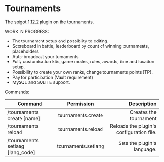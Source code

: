 # Tournaments
The spigot 1.12.2 plugin on the tournaments.

WORK IN PROGRESS:
* The tournament setup and possibility to editing.
* Scoreboard in battle, leaderboard by count of winning tournaments, placeholders
* Auto-broadcast your turnaments
* Fully customisation kits, game modes, rules, awards, time and location setup.
* Possibility to create your own ranks, change tournaments points (TP).
* Pay for participation (Vault requirement)
* MySQL and SQLITE support.

Commands:

| Command        | Permission           | Description  |
| ------------- |:-------------:| -----:|
| /tournaments create [name]      | tournaments.create | Creates the tournament |
| /tournaments reload      | tournaments.reload      |   Reloads the plugin's configuration file. |
| /tournaments setlang [lang_code]     | tournaments.setlang      |   Sets the plugin's language. |
